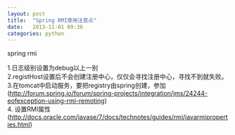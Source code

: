 ```yaml
---
layout: post
title:  "Spring RMI使用注意点"
date:   2013-11-01 09:36
categories: python
---
```

spring rmi 

1.日志级别设置为debug以上一别  
2.registHost设置后不会创建注册中心，仅仅会寻找注册中心，寻找不到就失败。 
3.在tomcat中启动服务，要把registry由spring创建，参加(http://forum.spring.io/forum/spring-projects/integration/jms/24244-eofexception-using-rmi-remoting)  
4. 设置RMI属性(http://docs.oracle.com/javase/7/docs/technotes/guides/rmi/javarmiproperties.html)  
